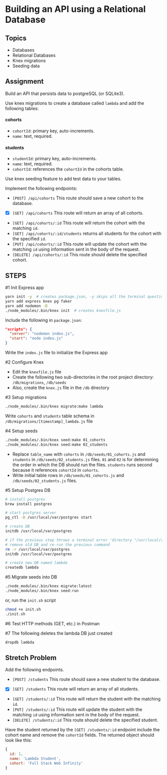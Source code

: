 # Building an API using a Relational Database

## Topics

- Databases
- Relational Databases
- Knex migrations
- Seeding data

## Assignment

Build an API that persists data to postgreSQL (or SQLite3).

Use knex migrations to create a database called `lambda` and add the following tables:

#### cohorts

- `cohortId`: primary key, auto-increments.
- `name`: text, required.

#### students

- `studentId`: primary key, auto-increments.
- `name`: text, required.
- `cohortId`: references the `cohortId` in the cohorts table.

Use knex seeding feature to add test data to your tables.

Implement the following endpoints:

- `[POST] /api/cohorts` This route should save a new cohort to the database.
- [x] `[GET] /api/cohorts` This route will return an array of all cohorts.
- `[GET] /api/cohorts/:id` This route will return the cohort with the matching `id`.
- `[GET] /api/cohorts/:id/students` returns all students for the cohort with the specified `id`.
- `[PUT] /api/cohorts/:id` This route will update the cohort with the matching `id` using information sent in the body of the request.
- `[DELETE] /api/cohorts/:id` This route should delete the specified cohort.

## STEPS

#1 Init Express app

```bash
yarn init -y  # creates package.json, -y skips all the terminal questions by answering yes to them all
yarn add express knex pg faker
yarn add nodemon -D
./node_modules/.bin/knex init  # creates knexfile.js
```

Include the following in `package.json`:

```json
"scripts": {
  "server": "nodemon index.js",
  "start": "node index.js"
}
```

Write the `index.js` file to initialize the Express app

#2 Configure Knex

- Edit the `knexfile.js` file
- Create the following two sub-directories in the root project directory: `/db/migrations`, `/db/seeds`
- Also, create the `knex.js` file in the `/db` directory

#3 Setup migrations

```bash
./node_modules/.bin/knex migrate:make lambda
```

Write `cohorts` and `students` table schema in `/db/migrations/[timestamp]_lambda.js` file

#4 Setup seeds

```bash
./node_modules/.bin/knex seed:make 01_cohorts
./node_modules/.bin/knex seed:make 02_students
```

- Replace `table_name` with `cohorts` in `/db/seeds/01_cohorts.js` and `students` in `/db/seeds/02_students.js` files. `01` and `02` is for determining the order in which the DB should run the files. `students` runs second because it references `cohortId` in `cohorts`.
- Write initial table rows in `/db/seeds/01_cohorts.js` and `/db/seeds/02_students.js` files.

#5 Setup Postgres DB

```bash
# install postgres
brew install postgres

# start postgres server
pg_ctl -D /usr/local/var/postgres start

# create DB
initdb /usr/local/var/postgres  

# if the previous step throws a terminal error 'directory "/usr/local/var/postgres" exists ...',
# remove old DB and re-run the previous command
rm -r /usr/local/var/postgres 
initdb /usr/local/var/postgres

# create new DB named lambda
createdb lambda
```

#5 Migrate seeds into DB

```bash
./node_modules/.bin/knex migrate:latest
./node_modules/.bin/knex seed:run
```

or, run the `init.sh` script

```bash
chmod +x init.sh
./init.sh
```

#6 Test HTTP methods (GET, etc.) in Postman

#7 The following deletes the lambda DB just created

```bash
dropdb lambda
```

## Stretch Problem

Add the following endpoints.

- `[POST] /students` This route should save a new student to the database.
- [x] `[GET] /students` This route will return an array of all students.
- `[GET] /students/:id` This route will return the student with the matching `id`.
- `[PUT] /students/:id` This route will update the student with the matching `id` using information sent in the body of the request.
- `[DELETE] /students/:id` This route should delete the specified student.

Have the student returned by the `[GET] /students/:id` endpoint include the cohort name and remove the `cohortId` fields. The returned object should look like this:

```js
{
  id: 1,
  name: 'Lambda Student',
  cohort: 'Full Stack Web Infinity'
}
```